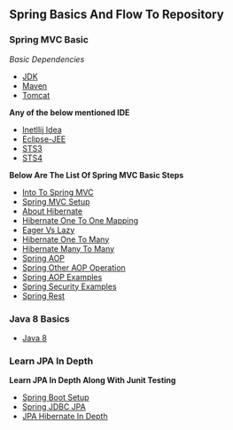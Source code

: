## Spring Basics And Flow To Repository

### Spring MVC Basic

_Basic Dependencies_

 * [JDK](https://www.oracle.com/technetwork/java/javase/downloads/jdk8-downloads-2133151.html)
 * [Maven](https://maven.apache.org/download.cgi)
 * [Tomcat](https://tomcat.apache.org/download-90.cgi)

**Any of the below mentioned IDE**

* [Inetllij Idea](https://www.jetbrains.com/idea/download/)
* [Eclipse-JEE](https://www.eclipse.org/downloads/packages/release/2019-03/m3)
* [STS3](https://spring.io/tools3/sts/all)
* [STS4](https://spring.io/tools)

**Below Are The List Of Spring MVC Basic Steps**

* [Into To Spring MVC](https://github.com/VinayagamD/springtest)
* [Spring MVC Setup](https://github.com/VinayagamD/springmvcdemo)
* [About Hibernate](https://github.com/VinayagamD/hibernatetut)
* [Hibernate One To One Mapping](https://github.com/VinayagamD/hibernateonetoonemapping)
* [Eager Vs Lazy](https://github.com/VinayagamD/EagerVsLazy)
* [Hibernate One To Many](https://github.com/VinayagamD/hibernateonetoonemapping)
* [Hibernate Many To Many](https://github.com/VinayagamD/hb-many-two-many)
* [Spring AOP](https://github.com/VinayagamD/springaop)
* [Spring Other AOP Operation](https://github.com/VinayagamD/SpringAopDetails)
* [Spring AOP Examples](https://github.com/VinayagamD/SpringAOPExamples)
* [Spring Security Examples](https://github.com/VinayagamD/SpringSecuirtyDemoSteps)
* [Spring Rest](https://github.com/VinayagamD/SpringRestDemo)

### Java 8 Basics

* [Java 8](https://github.com/VinayagamD/LearnJava8)

### Learn JPA In Depth

**Learn JPA In Depth Along With Junit Testing**

* [Spring Boot Setup](https://github.com/VinayagamD/SpringBootBasics)
* [Spring JDBC JPA](https://github.com/VinayagamD/SpringBootJDBCAndJPA)
* [JPA Hibernate In Depth](https://github.com/VinayagamD/JPA-Hibernate-InDepth)
